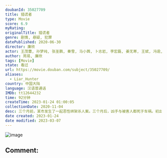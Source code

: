 ```yaml
---
doubanId: 35027709
title: 猎谎者
type: Movie
score: 6.9
myRating: 
originalTitle: 猎谎者
genre: 剧情, 悬疑, 犯罪
datePublished: 2020-06-30
director: 廉欣
actor: 王茂蕾, 孙梦纯, 张圣鹏, 秦雪, 马小茜, 卜志岩, 李宏磊, 姜无寒, 王斌, 冯逾, 刘宝
author: 周易, 廉欣
tags: [Movie]
state: 看过
url: https://movie.douban.com/subject/35027709/
aliases:
  - Liar_Hunter
country: 中国大陆
language: 汉语普通话
IMDb: tt12644232
time: 92分钟
createTime: 2023-01-24 01:00:05
collectionDate: 2020-11-04
desc: 三个月前，某市发生了一起恶性绑架杀人案。三个月后，凶手与被害人都死于车祸。初出茅庐的女警韩烨找到了案件的幸存者林超凡，向他求证案件发生的经过。但随着调查的深入，韩烨发现林超凡的很多证词都存在漏洞，再三...
date created: 2023-01-24
date modified: 2023-03-07
---
```


![image](p2611124274.jpg)

Comment:
---
